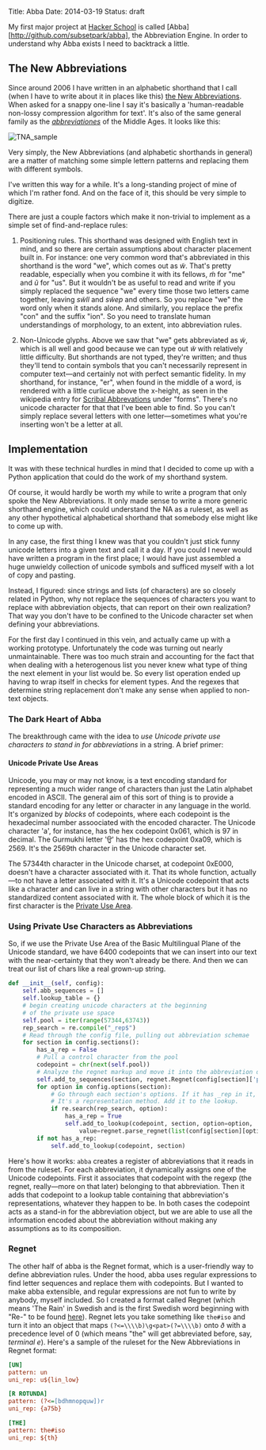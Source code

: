 Title: Abba
Date: 2014-03-19
Status: draft

My first major project at [Hacker School][hs] is called [Abba][http://github.com/subsetpark/abba], the Abbreviation Engine. In order to understand why Abba exists I need to backtrack a little.

## The New Abbreviations

Since around 2006 I have written in an alphabetic shorthand that I call (when I have to write about it in places like this) [the New Abbreviations][tna]. When asked for a snappy one-line I say it's basically a 'human-readable non-lossy compression algorithm for text'. It's also of the same general family as the [*abbreviationes*][abbreviations] of the Middle Ages. It looks like this:

![TNA_sample](http://i.imgur.com/048po.jpg)

[hs]: http://hackerschool.com
[tna]: https://thoughtstreams.io/zdsmith/new-abbreviations/
[abbreviations]: http://en.wikipedia.org/wiki/Scribal_abbreviation

Very simply, the New Abbreviations (and alphabetic shorthands in general) are a matter of matching some simple lettern patterns and replacing them with different symbols. 

I've written this way for a while. It's a long-standing project of mine of which I'm rather fond. And on the face of it, this should be very simple to digitize. 

There are just a couple factors which make it non-trivial to implement as a simple set of find-and-replace rules:

1. Positioning rules. This shorthand was designed with English text in mind, and so there are certain assumptions about character placement built in. For instance: one very common word that's abbreviated in this shorthand is the word "we", which comes out as *w̃*. That's pretty readable, especially when you combine it with its fellows, *m̃* for "me" and *ũ* for "us". But it wouldn't be as useful to read and write if you simply replaced the sequence "we" every time those two letters came together, leaving *sw̃ll* and *sw̃ep* and others. So you replace "we" the word only when it stands alone. And similarly, you replace the prefix "con" and the suffix "ion". So you need to translate human understandings of morphology, to an extent, into abbreviation rules.

2. Non-Unicode glyphs. Above we saw that "we" gets abbreviated as *w̃*, which is all well and good because we can type out *w̃* with relatively little difficulty. But shorthands are not typed, they're written; and thus they'll tend to contain symbols that you can't necessarily represent in computer text—and certainly not with perfect semantic fidelity. In my shorthand, for instance, "er", when found in the middle of a word, is rendered with a little curlicue above the x-height, as seen in the wikipedia entry for [Scribal Abbrevations][abbreviations] under "forms". There's no unicode character for that that I've been able to find. So you can't simply replace several letters with one letter—sometimes what you're inserting won't be a letter at all.

## Implementation

It was with these technical hurdles in mind that I decided to come up with a Python application that could do the work of my shorthand system. 

Of course, it would hardly be worth my while to write a program that only spoke the New Abbreviations. It only made sense to write a more generic shorthand engine, which could understand the NA as a ruleset, as well as any other hypothetical alphabetical shorthand that somebody else might like to come up with. 

In any case, the first thing I knew was that you couldn't just stick funny unicode letters into a given text and call it a day. If you could I never would have written a program in the first place; I would have just assembled a huge unwieldy collection of unicode symbols and sufficed myself with a lot of copy and pasting. 

Instead, I figured: since strings and lists (of characters) are so closely related in Python, why not replace the sequences of characters you want to replace with abbreviation objects, that can report on their own realization? That way you don't have to be confined to the Unicode character set when defining your abbreviations. 

For the first day I continued in this vein, and actually came up with a working prototype. Unfortunately the code was turning out nearly unmaintainable. There was too much strain and accounting for the fact that when dealing with a heterogenous list you never knew what type of thing the next element in your list would be. So every list operation ended up having to wrap itself in checks for element types. And the regexes that determine string replacement don't make any sense when applied to non-text objects.

### The Dark Heart of Abba

The breakthrough came with the idea to *use Unicode private use characters to stand in for abbreviations* in a string. A brief primer:

#### Unicode Private Use Areas

Unicode, you may or may not know, is a text encoding standard for representing a much wider range of characters than just the Latin alphabet encoded in ASCII. The general aim of this sort of thing is to provide a standard encoding for any letter or character in any language in the world. It's organized by *blocks* of codepoints, where each codepoint is the hexadecimal number assoociated with the encoded character. The Unicode character 'a', for instance, has the hex codepoint 0x061, which is 97 in decimal. The Gurmukhi letter 'ਉ' has the hex codepoint 0xa09, which is 2569. It's the 2569th character in the Unicode character set.

The 57344th character in the Unicode charset, at codepoint 0xE000, doesn't have a character associated with it. That its whole function, actually—to not have a letter associated with it. It's a Unicode codepoint that acts like a character and can live in a string with other characters but it has no standardized content associated with it. The whole block of which it is the first character is the [Private Use Area](http://en.wikipedia.org/wiki/Private_Use_Areas).

### Using Private Use Characters as Abbreviations

So, if we use the Private Use Area of the Basic Multilingual Plane of the Unicode standard, we have 6400 codepoints that we can insert into our text with the near-certainty that they won't already be there. And then we can treat our list of chars like a real grown-up string. 

```python
def __init__(self, config):
    self.abb_sequences = []
    self.lookup_table = {}
    # begin creating unicode characters at the beginning 
    # of the private use space
    self.pool = iter(range(57344,63743))
    rep_search = re.compile("_rep$")
    # Read through the config file, pulling out abbreviation schemae
    for section in config.sections():
        has_a_rep = False
        # Pull a control character from the pool
        codepoint = chr(next(self.pool))
        # Analyze the regnet markup and move it into the abbreviation dict
        self.add_to_sequences(section, regnet.Regnet(config[section]['pattern']), codepoint)
        for option in config.options(section):
            # Go through each section's options. If it has _rep in it,
            # It's a representation method. Add it to the lookup.
            if re.search(rep_search, option):
                has_a_rep = True
                self.add_to_lookup(codepoint, section, option=option, 
                    value=regnet.parse_regnet(list(config[section][option])))
        if not has_a_rep: 
            self.add_to_lookup(codepoint, section)              
```

Here's how it works: `abba` creates a register of abbreviations that it reads in from the ruleset. For each abbreviation, it dynamically assigns one of the Unicode codepoints. First it associates that codepoint with the regexp (the regnet, really—more on that later) belonging to that abbreviation. Then it adds that codepoint to a lookup table containing that abbreviation's representations, whatever they happen to be. In both cases the codepoint acts as a stand-in for the abbreviation object, but we are able to use all the information encoded about the abbreviation without making any assumptions as to its composition.

### Regnet

The other half of abba is the Regnet format, which is a user-friendly way to define abbreviation rules. Under the hood, abba uses regular expressions to find letter sequences and replace them with codepoints. But I wanted to make abba extensible, and regular expressions are not fun to write by anybody, myself included. So I created a format called Regnet (which means 'The Rain' in Swedish and is the first Swedish word beginning with "Re-" to be found [here](http://en.wikipedia.org/wiki/Abba)). Regnet lets you take something like `the#iso` and turn it into an object that maps `(?<=\\\\b)\g<pat>(?=\\\\b)` onto *ð* with a precedence level of 0 (which means "the" will get abbreviated before, say, *terminal e*). Here's a sample of the ruleset for the New Abbreviations in Regnet format:

```ini
[UN]
pattern: un
uni_rep: u${lin_low}

[R ROTUNDA]
pattern: (?<=[bdhmnopquw])r
uni_rep: {a75b}

[THE]
pattern: the#iso
uni_rep: ${th}
```